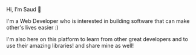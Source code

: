 Hi, I’m Saud 👋

I'm a Web Developer who is interested in building software that can make other's lives easier :)

I'm also here on this platform to learn from other great developers and to use their amazing libraries! and share mine as well!
